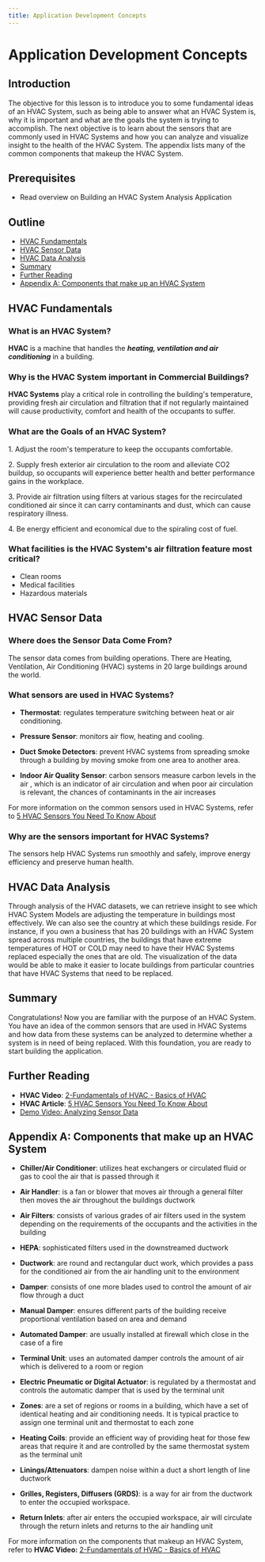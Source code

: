 ```yaml
---
title: Application Development Concepts
---
```


# Application Development Concepts

## Introduction

The objective for this lesson is to introduce you to some fundamental ideas of
an HVAC System, such as being able to answer what an HVAC System is, why it is
important and what are the goals the system is trying to accomplish. The next
objective is to learn about the sensors that are commonly used in HVAC Systems
and how you can analyze and visualize insight to the health of the HVAC System.
The appendix lists many of the common components that makeup the HVAC System.

## Prerequisites

- Read overview on Building an HVAC System Analysis Application

## Outline

- [HVAC Fundamentals](#hvac-fundamentals)
- [HVAC Sensor Data](#hvac-sensor-data)
- [HVAC Data Analysis](#hvac-data-analysis)
- [Summary](#summary)
- [Further Reading](#further-reading)
- [Appendix A: Components that make up an HVAC System](#appendix-a-components-that-make-up-an-hvac-system)

## HVAC Fundamentals

### What is an HVAC System?

**HVAC** is a machine that handles the ***heating, ventilation and air
conditioning*** in a building.

### Why is the HVAC System important in Commercial Buildings?

**HVAC Systems** play a critical role in controlling the building's temperature,
providing fresh air circulation and filtration that if not regularly maintained
will cause productivity, comfort and health of the occupants to suffer.

### What are the Goals of an HVAC System?

1\. Adjust the room's temperature to keep the occupants comfortable.

2\. Supply fresh exterior air circulation to the room and alleviate CO2 buildup,
so occupants will experience better health and better performance gains in the
workplace.

3\. Provide air filtration using filters at various stages for the recirculated
conditioned air since it can carry contaminants and dust, which can cause
respiratory illness.

4\. Be energy efficient and economical due to the spiraling cost of fuel.

### What facilities is the HVAC System's air filtration feature most critical?

- Clean rooms
- Medical facilities
- Hazardous materials

## HVAC Sensor Data

### Where does the Sensor Data Come From?

The sensor data comes from building operations. There are Heating, Ventilation, Air Conditioning (HVAC) systems in 20 large buildings around the world.

### What sensors are used in HVAC Systems?

- **Thermostat**: regulates temperature switching between heat or air conditioning.

- **Pressure Sensor**: monitors air flow, heating and cooling.

- **Duct Smoke Detectors**: prevent HVAC systems from spreading smoke through a
building by moving smoke from one area to another area.

- **Indoor Air Quality Sensor**: carbon sensors measure carbon levels in the air
, which is an indicator of air circulation and when poor air circulation is
relevant, the chances of contaminants in the air increases

For more information on the common sensors used in HVAC Systems, refer to [5 HVAC Sensors You Need To Know About](https://www.primexvents.com/5-hvac-sensors-you-need-to-know-about/)

### Why are the sensors important for HVAC Systems?

The sensors help HVAC Systems run smoothly and safely, improve energy efficiency
and preserve human health.

## HVAC Data Analysis

Through analysis of the HVAC datasets, we can retrieve insight to see which HVAC
System Models are adjusting the temperature in buildings most effectively. We
can also see the country at which these buildings reside. For instance, if you
own a business that has 20 buildings with an HVAC System spread across multiple
countries, the buildings that have extreme temperatures of HOT or COLD may need
to have their HVAC Systems replaced especially the ones that are old. The
visualization of the data would be able to make it easier to locate buildings
from particular countries that have HVAC Systems that need to be replaced.

## Summary

Congratulations! Now you are familiar with the purpose of an HVAC System. You
have an idea of the common sensors that are used in HVAC Systems and how data
from these systems can be analyzed to determine whether a system is in need of
being replaced. With this foundation, you are ready to start building the
application.

## Further Reading

- **HVAC Video**: [2-Fundamentals of HVAC - Basics of HVAC](https://www.youtube.com/watch?v=fqvo7bSr6t8&itct=CAcQpDAYCCITCNuKr4KekdgCFQaXTgodjfoLGDIHcmVsYXRlZEj-1KDlg5K7xNEB&app=desktop)
- **HVAC Article**: [5 HVAC Sensors You Need To Know About](https://www.primexvents.com/5-hvac-sensors-you-need-to-know-about/)
- [Demo Video: Analyzing Sensor Data](https://www.youtube.com/watch?v=Op_5MmG7hIw)

## Appendix A: Components that make up an HVAC System

- **Chiller/Air Conditioner**: utilizes heat exchangers or circulated fluid or
gas to cool the air that is passed through it

- **Air Handler**: is a fan or blower that moves air through a general filter
then moves the air throughout the buildings ductwork

- **Air Filters**: consists of various grades of air filters used in the system
depending on the requirements of the occupants and the activities in the
building

- **HEPA**: sophisticated filters used in the downstreamed ductwork

- **Ductwork**: are round and rectangular duct work, which provides a pass for
the conditioned air from the air handling unit to the environment

- **Damper**: consists of one more blades used to control the amount of air flow
through a duct

- **Manual Damper**: ensures different parts of the building receive
proportional ventilation based on area and demand

- **Automated Damper**: are usually installed at firewall which close in the
case of a fire

- **Terminal Unit**: uses an automated damper controls the amount of air which
is delivered to a room or region

- **Electric Pneumatic or Digital Actuator**: is regulated by a thermostat and
controls the automatic damper that is used by the terminal unit

- **Zones**: are a set of regions or rooms in a building, which have a set of
identical heating and air conditioning needs. It is typical practice to assign
one terminal unit and thermostat to each zone

- **Heating Coils**: provide an efficient way of providing heat for those few
areas that require it and are controlled by the same thermostat system as the
terminal unit

- **Linings/Attenuators**: dampen noise within a duct a short length of line
ductwork

- **Grilles, Registers, Diffusers (GRDS)**: is a way for air from the ductwork to enter
the occupied workspace.

- **Return Inlets**: after air enters the occupied workspace, air will circulate
through the return inlets and returns to the air handling unit

For more information on the components that makeup an HVAC System, refer to **HVAC Video:** [2-Fundamentals of HVAC - Basics of HVAC](https://www.youtube.com/watch?v=fqvo7bSr6t8&itct=CAcQpDAYCCITCNuKr4KekdgCFQaXTgodjfoLGDIHcmVsYXRlZEj-1KDlg5K7xNEB&app=desktop)
